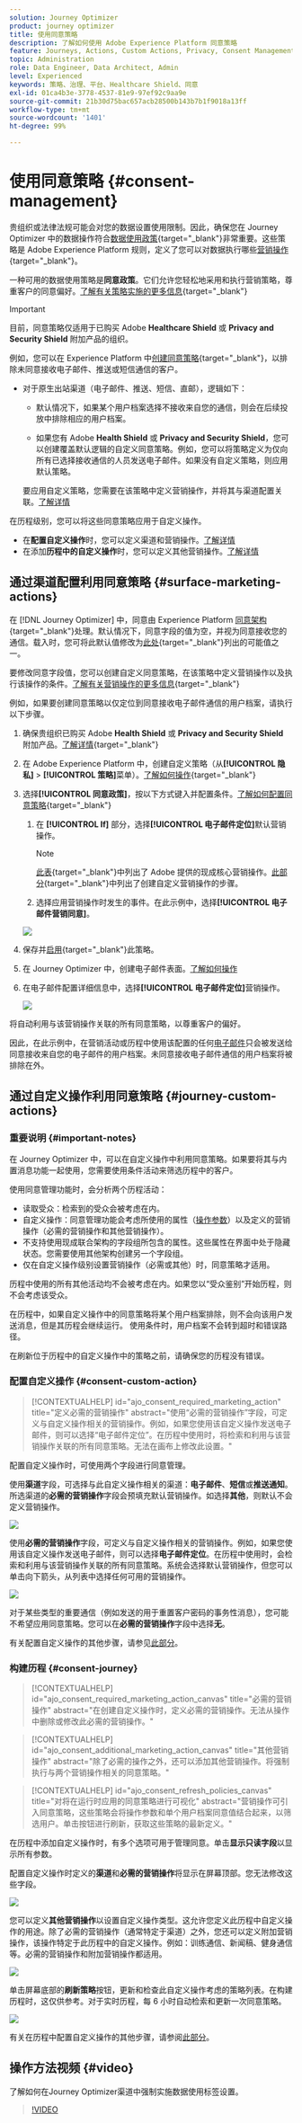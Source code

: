```yaml
---
solution: Journey Optimizer
product: journey optimizer
title: 使用同意策略
description: 了解如何使用 Adobe Experience Platform 同意策略
feature: Journeys, Actions, Custom Actions, Privacy, Consent Management
topic: Administration
role: Data Engineer, Data Architect, Admin
level: Experienced
keywords: 策略、治理、平台、Healthcare Shield、同意
exl-id: 01ca4b3e-3778-4537-81e9-97ef92c9aa9e
source-git-commit: 21b30d75bac657acb28500b143b7b1f9018a13ff
workflow-type: tm+mt
source-wordcount: '1401'
ht-degree: 99%

---
```


# 使用同意策略 {#consent-management}

贵组织或法律法规可能会对您的数据设置使用限制。因此，确保您在 Journey Optimizer 中的数据操作符合[数据使用政策](https://experienceleague.adobe.com/docs/experience-platform/data-governance/policies/overview.html?lang=zh-Hans){target="_blank"}非常重要。这些策略是 Adobe Experience Platform 规则，定义了您可以对数据执行哪些[营销操作](https://experienceleague.adobe.com/docs/experience-platform/data-governance/policies/overview.html?lang=zh-Hans#marketing-actions){target="_blank"}。

一种可用的数据使用策略是&#x200B;**同意政策**。它们允许您轻松地采用和执行营销策略，尊重客户的同意偏好。[了解有关策略实施的更多信息](https://experienceleague.adobe.com/docs/experience-platform/data-governance/enforcement/auto-enforcement.html?lang=zh-Hans){target="_blank"}

>[!IMPORTANT]
>
>目前，同意策略仅适用于已购买 Adobe **Healthcare Shield** 或 **Privacy and Security Shield** 附加产品的组织。

例如，您可以在 Experience Platform 中[创建同意策略](https://experienceleague.adobe.com/docs/experience-platform/data-governance/policies/user-guide.html?lang=zh-Hans#consent-policy){target="_blank"}，以排除未同意接收电子邮件、推送或短信通信的客户。

* 对于原生出站渠道（电子邮件、推送、短信、直邮），逻辑如下：

   * 默认情况下，如果某个用户档案选择不接收来自您的通信，则会在后续投放中排除相应的用户档案。

   * 如果您有 Adobe **Health Shield** 或 **Privacy and Security Shield**，您可以创建覆盖默认逻辑的自定义同意策略。例如，您可以将策略定义为仅向所有已选择接收通信的人员发送电子邮件。如果没有自定义策略，则应用默认策略。

  要应用自定义策略，您需要在该策略中定义营销操作，并将其与渠道配置关联。[了解详情](#surface-marketing-actions)

在历程级别，您可以将这些同意策略应用于自定义操作。

* 在&#x200B;**配置自定义操作**&#x200B;时，您可以定义渠道和营销操作。[了解详情](#consent-custom-action)
* 在添加&#x200B;**历程中的自定义操作**&#x200B;时，您可以定义其他营销操作。[了解详情](#consent-journey)

## 通过渠道配置利用同意策略 {#surface-marketing-actions}

在 [!DNL Journey Optimizer] 中，同意由 Experience Platform [同意架构](https://experienceleague.adobe.com/docs/experience-platform/xdm/field-groups/profile/consents.html?lang=zh-Hans){target="_blank"}处理。默认情况下，同意字段的值为空，并视为同意接收您的通信。载入时，您可将此默认值修改为[此处](https://experienceleague.adobe.com/docs/experience-platform/xdm/data-types/consents.html?lang=zh-Hans#choice-values){target="_blank"}列出的可能值之一。

要修改同意字段值，您可以创建自定义同意策略，在该策略中定义营销操作以及执行该操作的条件。[了解有关营销操作的更多信息](https://experienceleague.adobe.com/docs/experience-platform/data-governance/policies/overview.html?lang=zh-Hans#marketing-actions){target="_blank"}

例如，如果要创建同意策略以仅定位到同意接收电子邮件通信的用户档案，请执行以下步骤。

1. 确保贵组织已购买 Adobe **Health Shield** 或 **Privacy and Security Shield** 附加产品。[了解详情](https://experienceleague.adobe.com/docs/events/customer-data-management-voices-recordings/governance/healthcare-shield.html?lang=zh-Hans){target="_blank"}

1. 在 Adobe Experience Platform 中，创建自定义策略（从&#x200B;**[!UICONTROL 隐私]** > **[!UICONTROL 策略]**&#x200B;菜单）。[了解如何操作](https://experienceleague.adobe.com/docs/experience-platform/data-governance/policies/user-guide.html?lang=zh-Hans#create-policy){target="_blank"}

   <!--![](assets/consent-policy-create.png)-->

1. 选择&#x200B;**[!UICONTROL 同意政策]**，按以下方式键入并配置条件。[了解如何配置同意策略](https://experienceleague.adobe.com/docs/experience-platform/data-governance/policies/user-guide.html?lang=zh-Hans#consent-policy){target="_blank"}

   1. 在 **[!UICONTROL If]** 部分，选择&#x200B;**[!UICONTROL 电子邮件定位]**&#x200B;默认营销操作。

      <!--![](assets/consent-policy-marketing-action.png)-->

      >[!NOTE]
      >
      >[此表](https://experienceleague.adobe.com/docs/experience-platform/data-governance/policies/overview.html?lang=zh-Hans#core-actions){target="_blank"}中列出了 Adobe 提供的现成核心营销操作。[此部分](https://experienceleague.adobe.com/docs/experience-platform/data-governance/policies/user-guide.html?lang=zh-Hans#create-marketing-action){target="_blank"}中列出了创建自定义营销操作的步骤。

   1. 选择应用营销操作时发生的事件。在此示例中，选择&#x200B;**[!UICONTROL 电子邮件营销同意]**。

   ![](assets/consent-policy-then.png)

1. 保存并[启用](https://experienceleague.adobe.com/docs/experience-platform/data-governance/policies/user-guide.html?lang=zh-Hans#enable){target="_blank"}此策略。

1. 在 Journey Optimizer 中，创建电子邮件表面。[了解如何操作](../configuration/channel-surfaces.md#create-channel-surface)

1. 在电子邮件配置详细信息中，选择&#x200B;**[!UICONTROL 电子邮件定位]**&#x200B;营销操作。

   ![](assets/surface-marketing-action.png)

将自动利用与该营销操作关联的所有同意策略，以尊重客户的偏好。

因此，在此示例中，在营销活动或历程中使用该配置的任何[电子邮件](../email/create-email.md)只会被发送给同意接收来自您的电子邮件的用户档案。未同意接收电子邮件通信的用户档案将被排除在外。

## 通过自定义操作利用同意策略 {#journey-custom-actions}

### 重要说明 {#important-notes}

在 Journey Optimizer 中，可以在自定义操作中利用同意策略。如果要将其与内置消息功能一起使用，您需要使用条件活动来筛选历程中的客户。

使用同意管理功能时，会分析两个历程活动：

* 读取受众：检索到的受众会被考虑在内。
* 自定义操作：同意管理功能会考虑所使用的属性（[操作参数](../action/about-custom-action-configuration.md#define-the-message-parameters)）以及定义的营销操作（必需的营销操作和其他营销操作）。
* 不支持使用现成联合架构的字段组所包含的属性。这些属性在界面中处于隐藏状态。您需要使用其他架构创建另一个字段组。
* 仅在自定义操作级别设置营销操作（必需或其他）时，同意策略才适用。

历程中使用的所有其他活动均不会被考虑在内。如果您以“受众鉴别”开始历程，则不会考虑该受众。

在历程中，如果自定义操作中的同意策略将某个用户档案排除，则不会向该用户发送消息，但是其历程会继续运行。 使用条件时，用户档案不会转到超时和错误路径。

在刷新位于历程中的自定义操作中的策略之前，请确保您的历程没有错误。

<!--
There are two types of latency regarding the use of consent policies:

* **User latency**: the delay from the time a profile changes a consent settings to the moment it is applied in Experience Platform. This can take up to 48h. 
* **Consent policy latency**: the delay from the time a consent policy is created or updated to the moment it is applied. This can take up to 6 hours
-->

### 配置自定义操作 {#consent-custom-action}

>[!CONTEXTUALHELP]
>id="ajo_consent_required_marketing_action"
>title="定义必需的营销操作"
>abstract="使用“必需的营销操作”字段，可定义与自定义操作相关的营销操作。例如，如果您使用该自定义操作发送电子邮件，则可以选择“电子邮件定位”。在历程中使用时，将检索和利用与该营销操作关联的所有同意策略。无法在画布上修改此设置。"

配置自定义操作时，可使用两个字段进行同意管理。

使用&#x200B;**渠道**&#x200B;字段，可选择与此自定义操作相关的渠道：**电子邮件**、**短信**&#x200B;或&#x200B;**推送通知**。所选渠道的&#x200B;**必需的营销操作**&#x200B;字段会预填充默认营销操作。如选择&#x200B;**其他**，则默认不会定义营销操作。

![](assets/consent1.png)

使用&#x200B;**必需的营销操作**&#x200B;字段，可定义与自定义操作相关的营销操作。例如，如果您使用该自定义操作发送电子邮件，则可以选择&#x200B;**电子邮件定位**。在历程中使用时，会检索和利用与该营销操作关联的所有同意策略。系统会选择默认营销操作，但您可以单击向下箭头，从列表中选择任何可用的营销操作。

![](assets/consent2.png)

对于某些类型的重要通信（例如发送的用于重置客户密码的事务性消息），您可能不希望应用同意策略。您可以在&#x200B;**必需的营销操作**&#x200B;字段中选择&#x200B;**无**。

有关配置自定义操作的其他步骤，请参见[此部分](../action/about-custom-action-configuration.md#consent-management)。

### 构建历程 {#consent-journey}

>[!CONTEXTUALHELP]
>id="ajo_consent_required_marketing_action_canvas"
>title="必需的营销操作"
>abstract="在创建自定义操作时，定义必需的营销操作。无法从操作中删除或修改此必需的营销操作。"

>[!CONTEXTUALHELP]
>id="ajo_consent_additional_marketing_action_canvas"
>title="其他营销操作"
>abstract="除了必需的操作之外，还可以添加其他营销操作。将强制执行与两个营销操作相关的同意策略。"

>[!CONTEXTUALHELP]
>id="ajo_consent_refresh_policies_canvas"
>title="对将在运行时应用的同意策略进行可视化"
>abstract="营销操作可引入同意策略，这些策略会将操作参数和单个用户档案同意值结合起来，以筛选用户。单击按钮进行刷新，获取这些策略的最新定义。"

在历程中添加自定义操作时，有多个选项可用于管理同意。单击&#x200B;**显示只读字段**&#x200B;以显示所有参数。

配置自定义操作时定义的&#x200B;**渠道**&#x200B;和&#x200B;**必需的营销操作**&#x200B;将显示在屏幕顶部。您无法修改这些字段。

![](assets/consent4.png)

您可以定义&#x200B;**其他营销操作**&#x200B;以设置自定义操作类型。这允许您定义此历程中自定义操作的用途。除了必需的营销操作（通常特定于渠道）之外，您还可以定义附加营销操作，该操作特定于此历程中的自定义操作。例如：训练通信、新闻稿、健身通信等。必需的营销操作和附加营销操作都适用。

![](assets/consent3.png)

单击屏幕底部的&#x200B;**刷新策略**&#x200B;按钮，更新和检查此自定义操作考虑的策略列表。在构建历程时，这仅供参考。对于实时历程，每 6 小时自动检索和更新一次同意策略。

![](assets/consent5.png)

<!--
The following data is taken into account for consent:

* marketing actions and additional marketing actions defined in the custom action
* action parameters defined in the custom action, see this [section](../action/about-custom-action-configuration.md#define-the-message-parameters) 
* attributes used as criteria in a segment when the journey starts with a Read segment, see this [section](../building-journeys/read-audience.md) 

>[!NOTE]
>
>Please note that there can be a latency when updating the list of policies applied, refer to this [this section](../action/consent.md#important-notes).
-->

有关在历程中配置自定义操作的其他步骤，请参阅[此部分](../building-journeys/using-custom-actions.md)。

## 操作方法视频 {#video}

了解如何在Journey Optimizer渠道中强制实施数据使用标签设置。

>[!VIDEO](https://video.tv.adobe.com/v/3434901/?learn=on)
